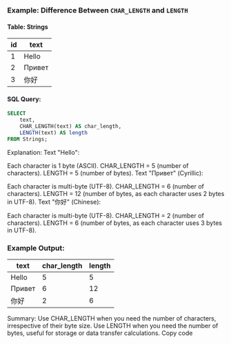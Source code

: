### Example: Difference Between `CHAR_LENGTH` and `LENGTH`

#### Table: Strings

| id | text    |
|----|---------|
| 1  | Hello   |
| 2  | Привет  |
| 3  | 你好     |

#### SQL Query:

```sql
SELECT 
    text, 
    CHAR_LENGTH(text) AS char_length, 
    LENGTH(text) AS length
FROM Strings;
```

Explanation:
Text "Hello":

Each character is 1 byte (ASCII).
CHAR_LENGTH = 5 (number of characters).
LENGTH = 5 (number of bytes).
Text "Привет" (Cyrillic):

Each character is multi-byte (UTF-8).
CHAR_LENGTH = 6 (number of characters).
LENGTH = 12 (number of bytes, as each character uses 2 bytes in UTF-8).
Text "你好" (Chinese):

Each character is multi-byte (UTF-8).
CHAR_LENGTH = 2 (number of characters).
LENGTH = 6 (number of bytes, as each character uses 3 bytes in UTF-8).

### Example Output:

| text    | char_length | length |
|---------|-------------|--------|
| Hello   | 5           | 5      |
| Привет  | 6           | 12     |
| 你好     | 2           | 6      |



Summary:
Use CHAR_LENGTH when you need the number of characters, irrespective of their byte size.
Use LENGTH when you need the number of bytes, useful for storage or data transfer calculations.
Copy code








